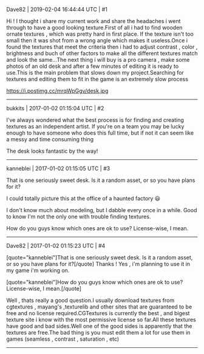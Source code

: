 Dave82 | 2019-02-04 16:44:44 UTC | #1

Hi ! I thought i share my current work and share the headaches i went through to have a good looking texture.First of all i had to find wooden ornate textures , which was pretty hard in first place.
If the texture isn't too small then it was shot from a wrong angle which makes it useless.Once i found the textures that meet the criteria then i had to adjust contrast , color , brightness and buch of other factors to make all the different textures match and look the same...The next thing i will buy is a pro camera , make some photos of an old desk and after a few minutes of editing it is ready to use.This is the main problem that slows down my project.Searching for textures and editing them to fit in the game is an extremely slow process

https://i.postimg.cc/mrqWpGgv/desk.jpg

-------------------------

bukkits | 2017-01-02 01:15:04 UTC | #2

I've always wondered what the best process is for finding and creating textures as an independent artist. If you're on a team you may be lucky enough to have someone who does this full time, but if not it can seem like a messy and time consuming thing


The desk looks fantastic by the way!

-------------------------

kanneblei | 2017-01-02 01:15:05 UTC | #3

That is one seriously sweet desk. Is it a random asset, or so you have plans for it?

I could totally picture this at the office of a haunted factory  :smiley:

I don't know much about modeling, but I dabble every once in a while. Good to know I'm not the only one with trouble finding textures.

How do you guys know which ones are ok to use? License-wise, I mean.

-------------------------

Dave82 | 2017-01-02 01:15:23 UTC | #4

[quote="kanneblei"]That is one seriously sweet desk. Is it a random asset, or so you have plans for it?[/quote]
Thanks ! Yes , i'm planning to use it in my game i'm working on. 

[quote="kanneblei"]How do you guys know which ones are ok to use? License-wise, I mean.[/quote]

Well , thats really a good question.I usually download textures from cgtextures , mayang's ,texturelib and other sites that are guaranteed to be free and no license required.CGTextures is currently the best , and bigest texture site i know with the most permissive license so far.All these textures have good and bad sides.Well one of the good sides is apparently that the textures are free.The bad thing is you must edit them a lot for use them in games (seamless , contrast , saturation , etc)

-------------------------

